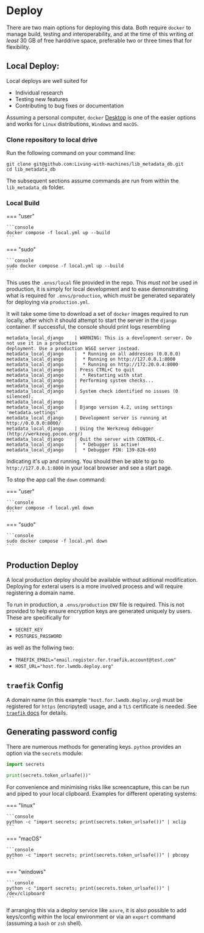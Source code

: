 # Deploy

There are two main options for deploying this data. Both require `docker` to manage build, testing and interoperability, and at the time of this writing *at least* 30 GB of free harddrive space, preferable two or three times that for flexibility.

## Local Deploy:

Local deploys are well suited for

- Individual research
- Testing new features
- Contributing to bug fixes or documentation

Assuming a personal computer, `docker` [Desktop](https://www.docker.com/products/docker-desktop/) is one of the easier options and works for `Linux` distributions, `Windows` and `macOS`.

### Clone repository to local drive

Run the following command on your command line:

```console
git clone git@github.com:Living-with-machines/lib_metadata_db.git
cd lib_metadata_db
```

The subsequent sections assume commands are run from within the `lib_metadata_db` folder.

### Local Build

=== "user"

    ```console
    docker compose -f local.yml up --build
    ```

=== "sudo"

    ```console
    sudo docker compose -f local.yml up --build
    ```

This uses the `.envs/local` file provided in the repo. This *must not* be used in production, it is simply for local development and to ease demonstrating what is required for `.envs/production`, which *must* be generated separately for deploying via `production.yml`.

It will take some time to download a set of `docker` images required to run locally, after which it should attempt to start the server in the `django` container. If successful, the console should print logs resembling

```console
metadata_local_django    | WARNING: This is a development server. Do not use it in a production
deployment. Use a production WSGI server instead.
metadata_local_django    |  * Running on all addresses (0.0.0.0)
metadata_local_django    |  * Running on http://127.0.0.1:8000
metadata_local_django    |  * Running on http://172.20.0.4:8000
metadata_local_django    | Press CTRL+C to quit
metadata_local_django    |  * Restarting with stat
metadata_local_django    | Performing system checks...
metadata_local_django    |
metadata_local_django    | System check identified no issues (0 silenced).
metadata_local_django    |
metadata_local_django    | Django version 4.2, using settings 'metadata.settings'
metadata_local_django    | Development server is running at http://0.0.0.0:8000/
metadata_local_django    | Using the Werkzeug debugger (http://werkzeug.pocoo.org/)
metadata_local_django    | Quit the server with CONTROL-C.
metadata_local_django    |  * Debugger is active!
metadata_local_django    |  * Debugger PIN: 139-826-693
```

Indicating it's up and running. You should then be able to go to `http://127.0.0.1:8000` in your local browser and see a start page.

To stop the app call the `down` command:

=== "user"

    ```console
    docker compose -f local.yml down
    ```

=== "sudo"

    ```console
    sudo docker compose -f local.yml down
    ```

## Production Deploy

A local production deploy should be available without aditional modification. Deploying for exteral users is a more involved process and will require registering a domain name.

To run in production, a `.envs/production` `ENV` file is required. This is not provided to help ensure encryption keys are generated uniquely by users. These are specifically for 

- `SECRET_KEY`
- `POSTGRES_PASSWORD`

as well as the follwing two:

- `TRAEFIK_EMAIL="email.register.for.traefik.account@test.com"`
- `HOST_URL="host.for.lwmdb.deploy.org"`

## `traefik` Config

A domain name (in this example `"host.for.lwmdb.deploy.org`) must be registered for `https` (encripyted) usage, and a `TLS` certificate is needed. See [`traefik` docs](https://doc.traefik.io/traefik/https/acme/) for details.

## Generating password config

There are numerous methods for generating keys. `python` provides an option via the `secrets` module:

```python
import secrets

print(secrets.token_urlsafe())"
```

For convenience and minimising risks like screencapture, this can be run and piped to your local clipboard. Examples for different operating systems:

=== "linux"

    ```console
    python -c "import secrets; print(secrets.token_urlsafe())" | xclip
    ```

=== "macOS"

    ```console
    python -c "import secrets; print(secrets.token_urlsafe())" | pbcopy
    ```

=== "windows"

    ```console
    python -c "import secrets; print(secrets.token_urlsafe())" | /dev/clipboard
    ```

If arranging this via a deploy service like `azure`, it is also possible to add keys/config within the local environment or via an `export` command (assuming a `bash` or `zsh` shell).
